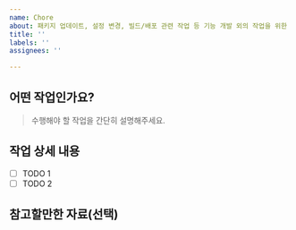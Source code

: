 ```yaml
---
name: Chore
about: 패키지 업데이트, 설정 변경, 빌드/배포 관련 작업 등 기능 개발 외의 작업을 위한 이슈
title: ''
labels: ''
assignees: ''

---
```


## 어떤 작업인가요?
> 수행해야 할 작업을 간단히 설명해주세요.

## 작업 상세 내용
- [ ] TODO 1
- [ ] TODO 2

## 참고할만한 자료(선택)
